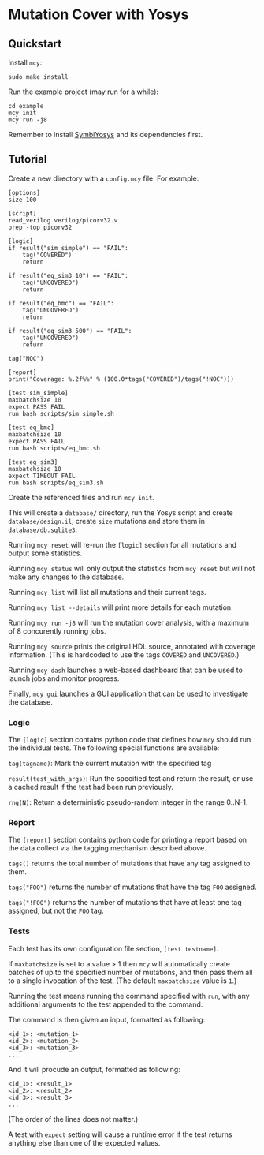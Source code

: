 # Mutation Cover with Yosys

## Quickstart

Install `mcy`:

```
sudo make install
```

Run the example project (may run for a while):

```
cd example
mcy init
mcy run -j8
```

Remember to install [SymbiYosys](http://symbiyosys.readthedocs.io/) and its dependencies first.

## Tutorial

Create a new directory with a `config.mcy` file. For example:

```
[options]
size 100

[script]
read_verilog verilog/picorv32.v
prep -top picorv32

[logic]
if result("sim_simple") == "FAIL":
    tag("COVERED")
    return

if result("eq_sim3 10") == "FAIL":
    tag("UNCOVERED")
    return

if result("eq_bmc") == "FAIL":
    tag("UNCOVERED")
    return

if result("eq_sim3 500") == "FAIL":
    tag("UNCOVERED")
    return

tag("NOC")

[report]
print("Coverage: %.2f%%" % (100.0*tags("COVERED")/tags("!NOC")))

[test sim_simple]
maxbatchsize 10
expect PASS FAIL
run bash scripts/sim_simple.sh

[test eq_bmc]
maxbatchsize 10
expect PASS FAIL
run bash scripts/eq_bmc.sh

[test eq_sim3]
maxbatchsize 10
expect TIMEOUT FAIL
run bash scripts/eq_sim3.sh
```

Create the referenced files and run `mcy init`.

This will create a `database/` directory, run the Yosys script and create
`database/design.il`, create `size` mutations and store them in `database/db.sqlite3`.

Running `mcy reset` will re-run the `[logic]` section for all mutations and output
some statistics.

Running `mcy status` will only output the statistics from `mcy reset` but will
not make any changes to the database.

Running `mcy list` will list all mutations and their current tags.

Running `mcy list --details` will print more details for each mutation.

Running `mcy run -j8` will run the mutation cover analysis, with a maximum
of 8 concurently running jobs.

Running `mcy source` prints the original HDL source, annotated with coverage
information. (This is hardcoded to use the tags `COVERED` and `UNCOVERED`.)

Running `mcy dash` launches a web-based dashboard that can be used to launch
jobs and monitor progress.

Finally, `mcy gui` launches a GUI application that can be used to investigate
the database.

### Logic

The `[logic]` section contains python code that defines how `mcy` should
run the individual tests. The following special functions are available:

`tag(tagname)`: Mark the current mutation with the specified tag

`result(test_with_args)`: Run the specified test and return the
result, or use a cached result if the test had been run previously.

`rng(N)`: Return a deterministic pseudo-random integer in the range 0..N-1.

### Report

The `[report]` section contains python code for printing a report based
on the data collect via the tagging mechanism described above.

`tags()` returns the total number of mutations that have any tag assigned
to them.

`tags("FOO")` returns the number of mutations that have the tag `FOO` assigned.

`tags("!FOO")` returns the number of mutations that have at least one tag
assigned, but not the `FOO` tag.

### Tests

Each test has its own configuration file section, `[test testname]`.

If `maxbatchsize` is set to a value > 1 then `mcy` will automatically create
batches of up to the specified number of mutations, and then pass them all
to a single invocation of the test. (The default `maxbatchsize` value is `1`.)

Running the test means running the command specified with `run`, with any
additional arguments to the test appended to the command.

The command is then given an input, formatted as following:

```
<id_1>: <mutation_1>
<id_2>: <mutation_2>
<id_3>: <mutation_3>
...
```

And it will procude an output, formatted as following:

```
<id_1>: <result_1>
<id_2>: <result_2>
<id_3>: <result_3>
...
```

(The order of the lines does not matter.)

A test with `expect` setting will cause a runtime error if the test returns
anything else than one of the expected values.
